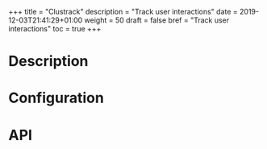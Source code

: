 +++
title = "Clustrack"
description = "Track user interactions"
date = 2019-12-03T21:41:29+01:00
weight = 50
draft = false
bref = "Track user interactions"
toc = true
+++

# Description

# Configuration

# API
